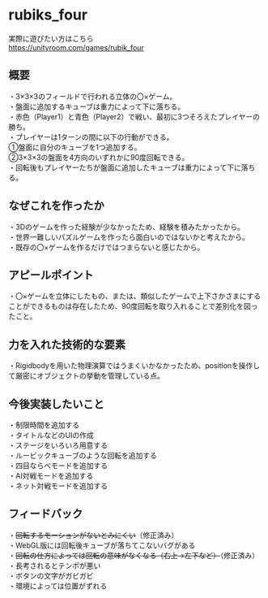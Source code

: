 # rubiks_four

実際に遊びたい方はこちら  
https://unityroom.com/games/rubik_four

## 概要
・3×3×3のフィールドで行われる立体の〇×ゲーム。  
・盤面に追加するキューブは重力によって下に落ちる。  
・赤色（Player1）と青色（Player2）で戦い、最初に3つそろえたプレイヤーの勝ち。  
・プレイヤーは1ターンの間に以下の行動ができる。  
①盤面に自分のキューブを1つ追加する。  
②3×3×3の盤面を4方向のいずれかに90度回転できる。  
・回転後もプレイヤーたちが盤面に追加したキューブは重力によって下に落ちる。

## なぜこれを作ったか
・3Dのゲームを作った経験が少なかったため、経験を積みたかったから。  
・世界一難しいパズルゲームを作ったら面白いのではないかと考えたから。  
・既存の〇×ゲームを作るだけではつまらないと感じたから。

## アピールポイント
・〇×ゲームを立体にしたもの、または、類似したゲームで上下さかさまにすることができるものは存在したため、90度回転を取り入れることで差別化を図ったこと。

## 力を入れた技術的な要素
・Rigidbodyを用いた物理演算ではうまくいかなかったため、positionを操作して厳密にオブジェクトの挙動を管理している点。

## 今後実装したいこと
・制限時間を追加する  
・タイトルなどのUIの作成  
・ステージをいろいろ用意する  
・ルービックキューブのような回転を追加する  
・四目ならべモードを追加する  
・AI対戦モードを追加する  
・ネット対戦モードを追加する  

## フィードバック 
・~~回転するモーションがないとみにくい~~（修正済み）  
・WebGL版には回転後キューブが落ちてこないバグがある  
・~~回転の仕方によっては回転の意味がなくなる（右上→左下など）~~（修正済み）  
・長考されるとテンポが悪い  
・ボタンの文字がガビガビ  
・環境によっては位置がずれる  

